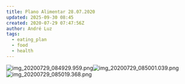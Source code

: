 ```yaml
---
title: Plano Alimentar 28.07.2020
updated: 2025-09-30 08:45
created: 2020-07-29 07:47:56Z
author: André Luz
tags:
  - eating_plan
  - food
  - health
---
```


![img_20200729_084929.959.png](img_20200729_084929.959.png)![img_20200729_085001.039.png](img_20200729_085001.039.png)![img_20200729_085019.368.png](img_20200729_085019.368.png)